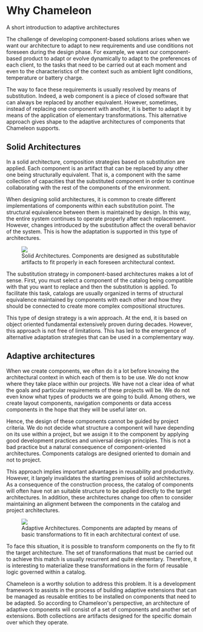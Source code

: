 # Why Chameleon

<p class="lead">A short introduction to adaptive architectures</p>

The challenge of developing component-based solutions arises when we want our architecture to adapt to new requirements and use conditions not foreseen during the design phase. For example, we want our component-based product to adapt or evolve dynamically to adapt to the preferences of each client, to the tasks that need to be carried out at each moment and even to the characteristics of the context such as ambient light conditions, temperature or battery charge.

The way to face these requirements is usually resolved by means of substitution. Indeed, a web component is a piece of closed software that can always be replaced by another equivalent. However, sometimes, instead of replacing one component with another, it is better to adapt it by means of the application of elementary transformations. This alternative approach gives shape to the adaptive architectures of components that Chameleon supports.

## Solid Architectures

In a solid architecture, composition strategies based on substitution are applied. Each component is an artifact that can be replaced by any other one being structurally equivalent. That is, a component with the same collection of capacities that the substituted component in order to continue collaborating with the rest of the components of the environment.

When designing solid architectures, it is common to create different implementations of components within each substitution point. The structural equivalence between them is maintained by design. In this way, the entire system continues to operate properly after each replacement. However, changes introduced by the substitution affect the overall behavior of the system. This is how the adaptation is supported in this type of architectures.

<figure>
  <img src="../../resources/markdowns/figures/Introduction/Introduction.01.png">
  <figcaption>Solid Architectures. Components are designed as substitutable artifacts to fit properly in each foreseen architectural context.
  </figcaption>
</figure>

The substitution strategy in component-based architectures makes a lot of sense. First, you must select a component of the catalog being compatible with that you want to replace and then the substitution is applied. To facilitate this task, catalogs are usually organized in terms of structural equivalence maintained by components with each other and how they should be connected to create more complex compositional structures.

This type of design strategy is a win approach. At the end, it is based on object oriented fundamental extensively proven during decades. However, this approach is not free of limitations. This has led to the emergence of alternative adaptation strategies that can be used in a complementary way.

## Adaptive architectures

When we create components, we often do it a lot before knowing the architectural context in which each of them is to be use. We do not know where they take place within our projects. We have not a clear idea of what the goals and particular requirements of these projects will be. We do not even know what types of products we are going to build. Among others, we create layout components, navigation components or data access components in the hope that they will be useful later on.

Hence, the design of these components cannot be guided by project criteria. We do not decide what structure a component will have depending on its use within a project, but we assign it to the component by applying good development practices and universal design principles. This is not a bad practice but a natural consequence of component-oriented architectures. Components catalogs are designed oriented to domain and not to project.

This approach implies important advantages in reusability and productivity. However, it largely invalidates the starting premises of solid architectures. As a consequence of the construction process, the catalog of components will often have not an suitable structure to be applied directly to the target architectures. In addition, these architectures change too often to consider maintaining an alignment between the components in the catalog and project architectures.

<figure>
  <img src="../../resources/markdowns/figures/Introduction/Introduction.02.png">
  <figcaption>Adaptive Architectures. Components are adapted by means of basic transformations to fit in each architectural context of use.
  </figcaption>
</figure>

To face this situation, it is possible to transform components on the fly to fit the target architecture. The set of transformations that must be carried out to achieve this match is usually recurrent and quite elementary. Therefore, it is interesting to materialize these transformations in the form of reusable logic governed within a catalog.

Chameleon is a worthy solution to address this problem. It is a development framework to assists in the process of building adaptive extensions that can be managed as reusable entities to be installed on components that need to be adapted. So according to Chameleon's perspective, an architecture of adaptive components will consist of a set of components and another set of extensions. Both collections are artifacts designed for the specific domain over which they operate.

<div class="see-also">
  <div class="controls">
    <a href="doc.html#Start:Overview"       class="control previous"></a>
    <a href="doc.html#Motivations:Business" class="control next"></a>
  </div>
</div>
